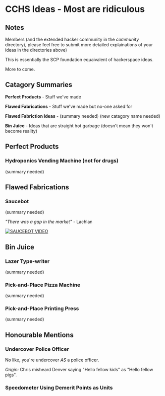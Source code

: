 # CCHS Ideas - Most are ridiculous
## Notes
Members (and the extended hacker community in the _community_ directory), please feel free to submit more detailed explainations of your ideas in the directories above)

This is essentially the SCP foundation equaivalent of hackerspace ideas.

More to come.

## Catagory Summaries
**Perfect Products** - Stuff we've made

**Flawed Fabrications** - Stuff we've made but no-one asked for

**Flawed Fabriction Ideas** - (summary needed) (new catagory name needed)

**Bin Juice** - Ideas that are straight hot garbage (doesn't mean they won't become reality)

## Perfect Products
### Hydroponics Vending Machine (not for drugs)
(summary needed)

## Flawed Fabrications
### Saucebot
(summary needed)

_"There was a gap in the market"_ - Lachlan

[![SAUCEBOT VIDEO](https://i.imgur.com/3253IBY.jpg)](https://www.youtube.com/watch?v=fAMgsBxWGQ4)

## Bin Juice
### Lazer Type-writer
(summary needed)

### Pick-and-Place Pizza Machine
(summary needed)

### Pick-and-Place Printing Press
(summary needed)

## Honourable Mentions
### Undercover Police Officer
No like, you're undercover _AS_ a police officer.

_Origin:_ Chris misheard Denver saying "Hello fellow kids" as "Hello fellow pigs".

### Speedometer Using Demerit Points as Units
